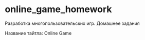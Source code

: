 # online_game_homework
Разработка многопользовательских игр. Домашнее задания

Название тайтла: Online Game
